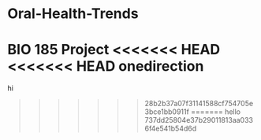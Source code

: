 # Oral-Health-Trends
BIO 185 Project 
<<<<<<< HEAD
<<<<<<< HEAD
onedirection
=======

hi
>>>>>>> 28b2b37a07f31141588cf754705e3bce1bb0911f
=======
hello 
>>>>>>> 737dd25804e37b29011813aa0336f4e541b54d6d
